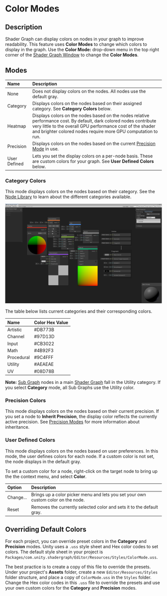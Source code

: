 # Color Modes

## Description

Shader Graph can display colors on nodes in your graph to improve readability. This feature uses **Color Modes** to change which colors to display in the graph. Use the **Color Mode:** drop-down menu in the top right corner of the [Shader Graph Window](Shader-Graph-Window.md) to change the **Color Modes**.

## Modes

| Name         | Description |
|:-------------|:------------|
| None         | Does not display colors on the nodes. All nodes use the default gray. |
| Category     | Displays colors on the nodes based on their assigned category. See **Category Colors** below. |
| Heatmap      | Displays colors on the nodes based on the nodes relative performance cost. By default, dark colored nodes contribute very little to the overall GPU performance cost of the shader and brighter colored nodes require more GPU computation to run. |
| Precision    | Displays colors on the nodes based on the current [Precision Mode](Precision-Modes) in use. |
| User Defined | Lets you set the display colors on a per-node basis. These are custom colors for your graph. See **User Defined Colors** below. |

### Category Colors

This mode displays colors on the nodes based on their category. See the [Node Library](Node-Library.md) to learn about the different categories available.

![A screenshot of Unity's Shader Graph in Category Color Mode, where each node is color-coded based on its function. Artistic nodes appear in orange, #DB773B, channel-related nodes in green, #97D13D, input nodes in red, #CB3022, math operations in blue, #4B92F3, procedural elements in purple, #9C4FFF, utility nodes in gray, #AEAEAE, and UV-related nodes in teal, #08D78B.](images/Color-Mode-Category.png)

The table below lists current categories and their corresponding colors.

| Name       | Color Hex Value |
|:-----------|:----------------|
| Artistic   | #DB773B         |
| Channel    | #97D13D         |
| Input      | #CB3022         |
| Math       | #4B92F3         |
| Procedural | #9C4FFF         |
| Utility    | #AEAEAE         |
| UV         | #08D78B         |

**Note:** [Sub Graph](Sub-Graph.md) nodes in a main [Shader Graph](index.md) fall in the Utility category. If you select **Category** mode, all Sub Graphs use the Utility color.

### Precision Colors

This mode displays colors on the nodes based on their current precision. If you set a node to **Inherit Precision**, the display color reflects the currently active precision. See [Precision Modes](Precision-Modes.md) for more information about inheritance.

### User Defined Colors

This mode displays colors on the nodes based on user preferences. In this mode, the user defines colors for each node. If a custom color is not set, the node displays in the default gray.

To set a custom color for a node, right-click on the target node to bring up the the context menu, and select **Color**.

| Option    | Description |
|:-------   |:------------|
| Change... |Brings up a color picker menu and lets you set your own custom color on the node. |
| Reset     | Removes the currently selected color and sets it to the default gray. |


## Overriding Default Colors

For each project, you can override preset colors in the **Category** and **Precision** modes. Unity uses a `.uss` style sheet and Hex color codes to set colors. The default style sheet in your project is  `Packages/com.unity.shadergraph/Editor/Resources/Styles/ColorMode.uss`.

The best practice is to create a copy of this file to override the presets. Under your project's **Assets** folder, create a new `Editor/Resources/Styles` folder structure, and place a copy of `ColorMode.uss` in the `Styles` folder. Change the Hex color codes in this `.uss` file to override the presets and use your own custom colors for the **Category** and **Precision** modes.
